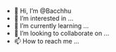 - 👋 Hi, I’m @Bacchhu
- 👀 I’m interested in ...
- 🌱 I’m currently learning ...
- 💞️ I’m looking to collaborate on ...
- 📫 How to reach me ...

<!---
Bacchhu/Bacchhu is a ✨ special ✨ repository because its `README.md` (this file) appears on your GitHub profile.
You can click the Preview link to take a look at your changes.
--->
